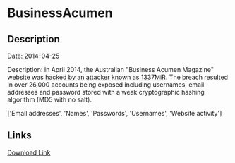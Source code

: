 # BusinessAcumen

## Description

Date: 2014-04-25

Description:
In April 2014, the Australian "Business Acumen Magazine" website was <a href="http://1337mir.com/cracked/2014/04/businessacumen-biz-hacked-26000-user-password-leaked/" target="_blank" rel="noopener">hacked by an attacker known as 1337MiR</a>. The breach resulted in over 26,000 accounts being exposed including usernames, email addresses and password stored with a weak cryptographic hashing algorithm (MD5 with no salt).


['Email addresses', 'Names', 'Passwords', 'Usernames', 'Website activity']

## Links

[Download Link](https://link-to.net/1229997/956.9311504217908/dynamic/?r=aHR0cHM6Ly93d3cubWVkaWFmaXJlLmNvbS92aWV3L0ZjaUJVRVdQd3A3NDlmYy9idXNpbmVzc2FjdW1lbi5iaXovZmlsZQ==)